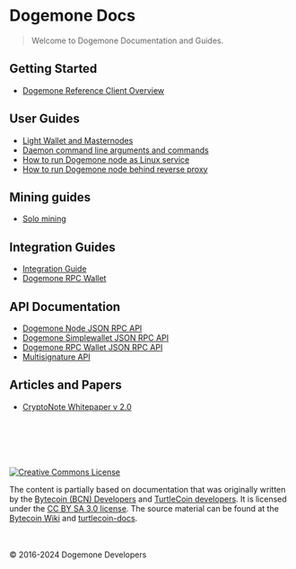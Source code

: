 # Dogemone Docs

> Welcome to Dogemone Documentation and Guides.

## Getting Started

* [Dogemone Reference Client Overview](dogemone-cli-guide.md)


## User Guides

* [Light Wallet and Masternodes](light-wallet.md)
* [Daemon command line arguments and commands](dogemone-daemon.md)
* [How to run Dogemone node as Linux service](dogemone-node.md)
* [How to run Dogemone node behind reverse proxy](node-proxy.md)

## Mining guides

* [Solo mining](mining.md)


## Integration Guides

* [Integration Guide](integration.md)
* [Dogemone RPC Wallet](dogemone-walletd.md)


## API Documentation

* [Dogemone Node JSON RPC API](node-json-rpc.md)
* [Dogemone Simplewallet JSON RPC API](simplewallet-json-rpc.md)
* [Dogemone RPC Wallet JSON RPC API](walletd-json-rpc.md)
* [Multisignature API](multisignature-api.md)

## Articles and Papers

* [CryptoNote Whitepaper v 2.0](https://github.com/HashHound/docs/blob/master/cryptonote_whitepaper.pdf)

\
\
\
\
\
[![Creative Commons License](https://licensebuttons.net/l/by-sa/3.0/88x31.png)](https://creativecommons.org/licenses/by-sa/3.0/)

The content is partially based on documentation that was originally written by the [Bytecoin (BCN) Developers](https://bytecoin.org/) and [TurtleCoin developers](https://github.com/turtlecoin/). It is licensed under the [CC BY SA 3.0 license](https://creativecommons.org/licenses/by-sa/3.0/). The source material can be found at the [Bytecoin Wiki](https://github.com/bcndev/bytecoin) and [turtlecoin-docs](https://github.com/turtlecoin/turtlecoin-docs).

\
\
&copy; 2016-2024 Dogemone Developers
